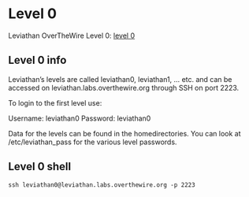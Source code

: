 # Level 0

Leviathan OverTheWire Level 0: [level 0](https://overthewire.org/wargames/leviathan/)

## Level 0 info
Leviathan’s levels are called leviathan0, leviathan1, … etc. and can be accessed on leviathan.labs.overthewire.org through SSH on port 2223.

To login to the first level use:

Username: leviathan0
Password: leviathan0


Data for the levels can be found in the homedirectories. You can look at /etc/leviathan_pass for the various level passwords.

## Level 0 shell
```shell
ssh leviathan0@leviathan.labs.overthewire.org -p 2223
```